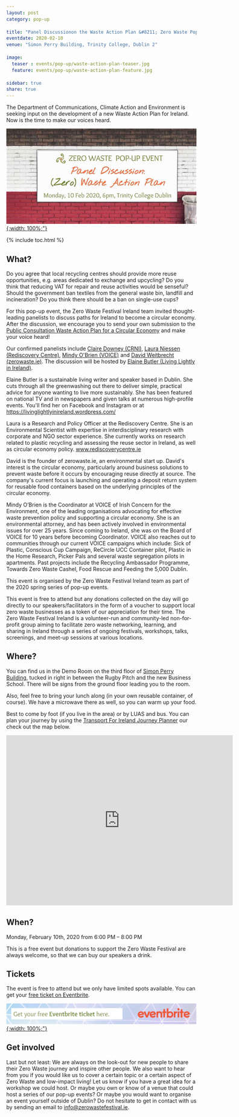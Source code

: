 ```yaml
---
layout: post
category: pop-up

title: "Panel Discussionon the Waste Action Plan &#8211; Zero Waste Pop-Up Event"
eventdate: 2020-02-10
venue: "Simon Perry Building, Trinity College, Dublin 2"

image:
  teaser : events/pop-up/waste-action-plan-teaser.jpg
  feature: events/pop-up/waste-action-plan-feature.jpg

sidebar: true
share: true
---
```


The Department of Communications, Climate Action and Environment is seeking input on the development of a new Waste Action Plan for Ireland. Now is the time to make our voices heard.

[![Download](/images/events/pop-up/waste-action-plan-feature.jpg "Download"){:width: 100%;"}](https://docs.google.com/document/d/1LKoUCQ9jfUN_G6gd9pQgJ4M7iWHjkO74c0u0nfnZJ98/edit)


{% include toc.html %}

## What?

Do you agree that local recycling centres should provide more reuse opportunities, e.g. areas dedicated to exchange and upcycling? Do you think that reducing VAT for repair and reuse activities would be senseful? Should the government ban textiles from the general waste bin, landfill and incineration? Do you think there should be a ban on single-use cups?

For this pop-up event, the Zero Waste Festival Ireland team invited thought-leading panelists to discuss paths for Ireland to become a circular economy. After the discussion, we encourage you to send your own submission to the [Public Consultation Waste Action Plan for a Circular Economy](https://www.dccae.gov.ie/en-ie/environment/consultations/Pages/Public-Consultation-Waste-Action-Plan-for-a-Circular-Economy.aspx) and make your voice heard!

Our confirmed panelists include [Claire Downey (CRNI)](https://www.crni.ie/our-people/), [Laura Niessen (Rediscovery Centre)](http://www.rediscoverycentre.ie/about-us/our-team/), [Mindy O'Brien (VOICE)](https://voiceireland.org/) and [David Weitbrecht (zerowaste.ie)](https://www.zerowaste.ie/). The discussion will be hosted by [Elaine Butler (Living Lightly in Ireland)](https://livinglightlyinireland.wordpress.com/about/).

Elaine Butler is a sustainable living writer and speaker based in Dublin. She cuts through all the greenwashing out there to deliver simple, practical advice for anyone wanting to live more sustainably. She has been featured on national TV and in newspapers and given talks at numerous high-profile events. You'll find her on Facebook and Instagram or at https://livinglightlyinireland.wordpress.com/

Laura is a Research and Policy Officer at the Rediscovery Centre. She is an Environmental Scientist with expertise in interdisciplinary research with corporate and NGO sector experience. She currently works on research related to plastic recycling and assessing the reuse sector in Ireland, as well as circular economy policy. www.rediscoverycentre.ie

David is the founder of zerowaste.ie, an environmental start up. David's interest is the circular economy, particularly around business solutions to prevent waste before it occurs by encouraging reuse directly at source. The company's current focus is launching and operating a deposit return system for reusable food containers based on the underlying principles of the circular economy.

Mindy O’Brien is the Coordinator at VOICE of Irish Concern for the Environment, one of the leading organisations advocating for effective waste prevention policy and supporting a circular economy. She is an environmental attorney, and has been actively involved in environmental issues for over 25 years. Since coming to Ireland, she was on the Board of VOICE for 10 years before becoming Coordinator. VOICE also reaches out to communities through our current VOICE campaigns which include: Sick of Plastic, Conscious Cup Campaign, ReCircle UCC Container pilot, Plastic in the Home Research, Picker Pals and several waste segregation pilots in apartments. Past projects include the Recycling Ambassador Programme, Towards Zero Waste Cashel, Food Rescue and Feeding the 5,000 Dublin.

This event is organised by the Zero Waste Festival Ireland team as part of the 2020 spring series of pop-up events. 

This event is free to attend but any donations collected on the day will go directly to our speakers/facilitators in the form of a voucher to support local zero waste businesses as a token of our appreciation for their time. The Zero Waste Festival Ireland is a volunteer-run and community-led non-for-profit group aiming to facilitate zero waste networking, learning, and sharing in Ireland through a series of ongoing festivals, workshops, talks, screenings, and meet-up sessions at various locations.


## Where?

You can find us in the Demo Room on the third floor of [Simon Perry Building](https://goo.gl/maps/TcfDgzeqR2EmJN9P9), tucked in right in between the Rugby Pitch and the new Business School. There will be signs from the ground floor leading you to the room. 

Also, feel free to bring your lunch along (in your own reusable container, of course). We have a microwave there as well, so you can warm up your food. 

Best to come by foot (if you live in the area) or by LUAS and bus. You can plan your journey by using the [Transport For Ireland Journey Planner](https://journeyplanner.transportforireland.ie/nta/XSLT_TRIP_REQUEST2?language=en) our check out the map below.

<iframe src="https://www.google.com/maps/embed?pb=!1m18!1m12!1m3!1d2381.9439583166463!2d-6.254618684161647!3d53.344259379978645!2m3!1f0!2f0!3f0!3m2!1i1024!2i768!4f13.1!3m3!1m2!1s0x48670e906a304a93%3A0xf9222910b3885741!2sSimon%20Perry%20Building%2C%20Dublin!5e0!3m2!1sen!2sie!4v1579530806822!5m2!1sen!2sie" width="600" height="450" frameborder="0" style="border:0;" allowfullscreen=""></iframe>

## When?

Monday, February 10th, 2020 from 6:00 PM &#8211; 8:00 PM

This is a free event but donations to support the Zero Waste Festival are always welcome, so that we can buy our speakers a drink. 

## Tickets

The event is free to attend but we only have limited spots available. You can get your [free ticket on Eventbrite](https://www.eventbrite.ie/e/panel-discussion-waste-action-plan-zero-waste-pop-up-event-tickets-91926597929).

[![Eventbrite Ticket](/images/events/2020-01-science-gallery-festival/science-gallery-2020-eventbrite-link.jpg "Eventbrite Ticket"){:width: 100%;"}](https://www.eventbrite.ie/e/panel-discussion-waste-action-plan-zero-waste-pop-up-event-tickets-91926597929)

## Get involved

Last but not least: We are always on the look-out for new people to share their Zero Waste journey and inspire other people. We also want to hear from you if you would like us to cover a certain topic or a certain aspect of Zero Waste and low-impact living! Let us know if you have a great idea for a workshop we could host. Or maybe you own or know of a venue that could host a series of our pop-up events? Or maybe you would want to organise an event yourself outside of Dublin? Do not hesitate to get in contact with us by sending an email to [info@zerowastefestival.ie](mailto:info@zerowastefestival.ie).









